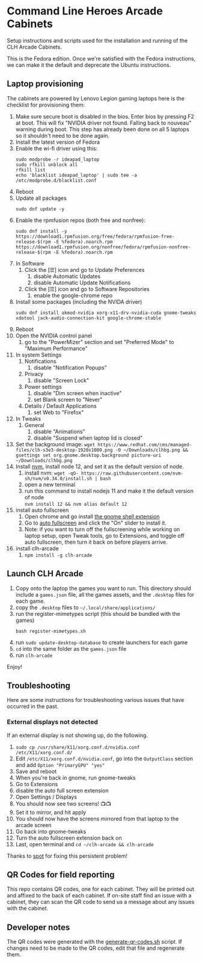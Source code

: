 # Command Line Heroes Arcade Cabinets

Setup instructions and scripts used for the installation and running of the CLH Arcade Cabinets.

This is the Fedora edition.  Once we're satisfied with the Fedora instructions, we can make it the default and deprecate the Ubuntu instructions.

## Laptop provisioning

The cabinets are powered by Lenovo Legion gaming laptops here is the checklist for provisioning them:



1. Make sure secure boot is disabled in the bios.  Enter bios by pressing F2 at boot.  This will fix "NVIDIA driver not found. Falling back to nouveau" warning during boot.  This step has already been done on all 5 laptops so it shouldn't need to be done again.
1. Install the latest version of Fedora
1. Enable the wi-fi driver using this: 
    ```
    sudo modprobe -r ideapad_laptop
    sudo rfkill unblock all
    rfkill list
    echo 'blacklist ideapad_laptop' | sudo tee -a /etc/modprobe.d/blacklist.conf
    ```
1. Reboot
1. Update all packages
    ```
    sudo dnf update -y
    ```
1. Enable the rpmfusion repos (both free and nonfree):
    ```
    sudo dnf install -y https://download1.rpmfusion.org/free/fedora/rpmfusion-free-release-$(rpm -E %fedora).noarch.rpm https://download1.rpmfusion.org/nonfree/fedora/rpmfusion-nonfree-release-$(rpm -E %fedora).noarch.rpm
    ```
1. In Software
    1. Click the [☰] icon and go to Update Preferences
        1. disable Automatic Updates
        1. disable Automatic Update Notifications
    1. Click the [☰] icon and go to Software Repositories
        1. enable the google-chrome repo
1. Install some packages (including the NVIDA driver)
    ```
    sudo dnf install akmod-nvidia xorg-x11-drv-nvidia-cuda gnome-tweaks xdotool jack-audio-connection-kit google-chrome-stable
    ``` 
1. Reboot
1. Open the NVIDIA control panel
    1. go to the "PowerMizer" section and set "Preferred Mode" to "Maximum Performance"
1. In system Settings
    1. Notifications
        1. disable "Notification Popups"
    1. Privacy
        1. disable "Screen Lock"
    1. Power settings
        1. disable "Dim screen when inactive"
        1. set Blank screen to "Never"
    1. Details / Default Applications
        1. set Web to "Firefox"
1. In Tweaks 
    1. General
        1. disable "Animations"
        1. disable "Suspend when laptop lid is closed"
1. Set the background image: `wget https://www.redhat.com/cms/managed-files/clh-s3e3-desktop-1920x1080.png -O ~/Downloads/clhbg.png && gsettings set org.gnome.desktop.background picture-uri ~/Downloads/clhbg.png`
1. Install [nvm](https://github.com/nvm-sh/nvm/blob/master/README.md), install node 12, and set it as the default version of node.
    1. install nvm: `wget -qO- https://raw.githubusercontent.com/nvm-sh/nvm/v0.34.0/install.sh | bash`
    1. open a new terminal
    1. run this command to install nodejs 11 and make it the default version of node<br>
    `nvm install 12 && nvm alias default 12`
1. install auto fullscreen
    1. Open chrome and go install [the gnome shell extension](https://chrome.google.com/webstore/detail/gnome-shell-integration/gphhapmejobijbbhgpjhcjognlahblep)
    1. Go to [auto fullscreen](https://extensions.gnome.org/extension/1891/auto-fullscreen/) and click the "On" slider to install it.
    1. Note: if you want to turn off the fullscreening while working on laptop setup, open Tweak tools, go to Extensions, and toggle off auto fullscreen, then turn it back on before players arrive.
1. install clh-arcade
    1. `npm install -g clh-arcade`
 
## Launch CLH Arcade

1. Copy onto the laptop the games you want to run.  This directory should include a `games.json` file, all the games assets, and the `.desktop` files for each game.
1. copy the `.desktop` files to `~/.local/share/applications/`
1. run the register-mimetypes script (this should be bundled with the games)
   ```
   bash register-mimetypes.sh
   ```
1. run `sudo update-desktop-database` to create launchers for each game
1. `cd` into the same folder as the `games.json` file
1. run `clh-arcade`

Enjoy!

## Troubleshooting

Here are some instructions for troubleshooting various issues that have occurred in the past.

### External displays not detected

If an external display is not showing up, do the following.

 1. `sudo cp /usr/share/X11/xorg.conf.d/nvidia.conf /etc/X11/xorg.conf.d/`
 1. Edit `/etc/X11/xorg.conf.d/nvidia.conf`, go into the `OutputClass` section and add `Option "PrimaryGPU" "yes"`
 1. Save and reboot
 1. When you're back in gnome, run gnome-tweaks
 1. Go to Extensions
 1. disable the auto full screen extension
 1. Open Settings / Displays
 1. You should now see two screens! :tv::tv:
 1. Set it to mirror, and hit apply
 1. You should now have the screens mirrored from that laptop to the arcade screen
 1. Go back into gnome-tweaks
 1. Turn the auto fullscreen extension back on
 1. Last, open terminal and `cd ~/clh-arcade && clh-arcade`
 
Thanks to [spot](https://github.com/spotrh) for fixing this persistent problem!

## QR Codes for field reporting

This repo contains QR codes, one for each cabinet.  They will be printed out and affixed to the back of each cabinet.  If on-site staff find an issue with a cabinet, they can scan the QR code to send us a message about any issues with the cabinet.


## Developer notes

The QR codes were generated with the [generate-qr-codes.sh](./generate-qr-codes.sh) script.  If changes need to be made to the QR codes, edit that file and regenerate them.
